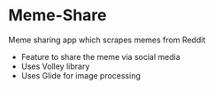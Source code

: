 # Meme-Share
Meme sharing app which scrapes memes from Reddit
* Feature to share the meme via social media
* Uses Volley library
* Uses Glide for image processing
